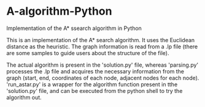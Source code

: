 # A-algorithm-Python
Implementation of the A* ssearch algorithm in Python

This is an implementation of the A* search algorithm. It uses the Euclidean distance as the heuristic.
The graph information is read from a .lp file (there are some samples to guide users about the structure of the file).

The actual algorithm is present in the 'solution.py' file, whereas 'parsing.py' processes the .lp file and acquires the necessary information from the graph (start, end, coordinates of each node, adjacent nodes for each node). 'run_astar.py' is a wrapper for the algorithm function present in tthe 'solution.py' file, and can be executed from the python shell to try the algorithm out.
